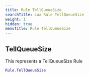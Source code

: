 ```yaml
---
title: Rule TellQueueSize
searchTitle: Lua Rule TellQueueSize
weight: 1
hidden: true
menuTitle: Rule TellQueueSize
---
```

## TellQueueSize

This represents a TellQueueSize Rule
```lua
Rule.TellQueueSize
```